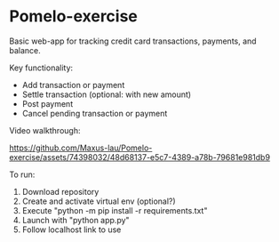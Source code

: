# Pomelo-exercise
Basic web-app for tracking credit card transactions, payments, and balance.

Key functionality:
- Add transaction or payment
- Settle transaction (optional: with new amount)
- Post payment
- Cancel pending transaction or payment

Video walkthrough:

https://github.com/Maxus-lau/Pomelo-exercise/assets/74398032/48d68137-e5c7-4389-a78b-79681e981db9


To run:
1. Download repository
2. Create and activate virtual env (optional?)
3. Execute "python -m pip install -r requirements.txt"
4. Launch with "python app.py"
5. Follow localhost link to use
